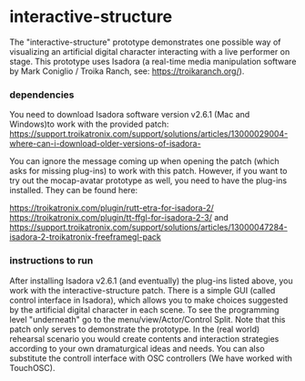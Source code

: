 # interactive-structure
The "interactive-structure" prototype demonstrates one possible way of visualizing an artificial digital character interacting with a live performer on stage. This prototype uses Isadora (a real-time media manipulation software by Mark Coniglio / Troika Ranch, see: https://troikaranch.org/).

### dependencies

You need to download Isadora software version v2.6.1 (Mac and Windows)to work with the provided patch: https://support.troikatronix.com/support/solutions/articles/13000029004-where-can-i-download-older-versions-of-isadora-

You can ignore the message coming up when opening the patch (which asks for missing plug-ins) to work with this patch. However, if you want to try out the mocap-avatar prototype as well, you need to have the plug-ins installed. They can be found here:

https://troikatronix.com/plugin/rutt-etra-for-isadora-2/ 
https://troikatronix.com/plugin/tt-ffgl-for-isadora-2-3/ and 
https://support.troikatronix.com/support/solutions/articles/13000047284-isadora-2-troikatronix-freeframegl-pack


### instructions to run

After installing Isadora v2.6.1 (and eventually) the plug-ins listed above, you work with the interactive-structure patch. There is a simple GUI (called control interface in Isadora), which allows you to make choices suggested by the artificial digital character in each scene. To see the programming level "underneath" go to the menu/view/Actor/Control Split. Note that this patch only serves to demonstrate the prototype. In the (real world) rehearsal scenario you would create contents and interaction strategies according to your own dramaturgical ideas and needs. You can also substitute the controll interface with OSC controllers (We have worked with TouchOSC).
